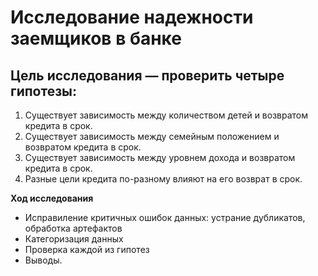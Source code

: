 # Исследование надежности заемщиков в банке


## **Цель исследования** — проверить четыре гипотезы:

1. Существует зависимость между количеством детей и возвратом кредита в срок.
2. Существует зависимость между семейным положением и возвратом кредита в срок.
3. Существует зависимость между уровнем дохода и возвратом кредита в срок.
4. Разные цели кредита по-разному влияют на его возврат в срок.

**Ход исследования**

- Исправиление критичных ошибок данных: устрание дубликатов, обработка артефактов
- Категоризация данных
- Проверка каждой из гипотез 
- Выводы.
